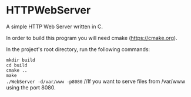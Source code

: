 # HTTPWebServer
A simple HTTP Web Server written in C.

In order to build this program you will need cmake (https://cmake.org).

In the project's root directory, run the following commands:

`mkdir build`<br>
`cd build`<br>
`cmake ..`<br>
`make`<br>
`./WebServer -d/var/www -p8080` //If you want to serve files from /var/www using the port 8080.
